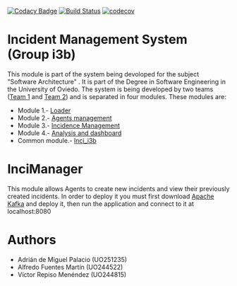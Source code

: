 [![Codacy Badge](https://api.codacy.com/project/badge/Grade/b5d64269cf03473490c78be25236e70b)](https://www.codacy.com/app/jelabra/InciManager_i3b?utm_source=github.com&amp;utm_medium=referral&amp;utm_content=Arquisoft/InciManager_i3b&amp;utm_campaign=Badge_Grade)
[![Build Status](https://travis-ci.org/Arquisoft/InciManager_i3b.svg?branch=master)](https://travis-ci.org/Arquisoft/InciManager_i3b)
[![codecov](https://codecov.io/gh/Arquisoft/InciManager_i3b/branch/master/graph/badge.svg)](https://codecov.io/gh/Arquisoft/InciManager_i3b)

# Incident Management System (Group i3b)
This module is part of the system being devoloped for the subject "Software Architecture" . It is part of the Degree in Software Engineering in the University of Oviedo.
The system is being developed by two teams ([Team 1](https://github.com/orgs/Arquisoft/teams/course1718_i3b1) and [Team 2](https://github.com/orgs/Arquisoft/teams/course1718_i3b2)) and is separated in four modules. These modules are:

* Module 1.- [Loader](https://github.com/Arquisoft/Loader_i3b)
* Module 2.- [Agents management](https://github.com/Arquisoft/Agents_i3b)
* Module 3.- [Incidence Management](https://github.com/Arquisoft/InciManager_i3b)
* Module 4.- [Analysis and dashboard](https://github.com/Arquisoft/InciDashboard_i3b)
* Common module.- [Inci_i3b](https://github.com/Arquisoft/Inci_i3b)

# InciManager
This module allows Agents to create new incidents and view their previously created incidents.
In order to deploy it you must first download [Apache Kafka](https://www.apache.org/dyn/closer.cgi?path=/kafka/1.0.1/kafka_2.11-1.0.1.tgz) and deploy it, then run the application and connect to it at localhost:8080

# Authors


- Adrián de Miguel Palacio (UO251235)
- Alfredo Fuentes Martín (UO244522)
- Víctor Repiso Menéndez (UO244815)

